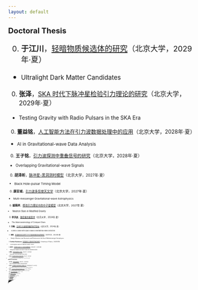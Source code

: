 ```yaml
---
layout: default
---
```


<style>
table {
  font-family: arial, sans-serif;
  border-collapse: collapse;
  width: 100%;
}

td, th {
  border: 1px solid #dddddd;
  text-align: left;
  padding: 8px;
}

tr:nth-child(odd) {
  background-color: #dddddd;
}
</style>

<big><big> **Doctoral Thesis**

0. **于江川**，[轻暗物质候选体的研究](theses/YuJiangchuan.pdf)（北京大学，2029年·夏）
  - <small> Ultralight Dark Matter Candidates
0. **张泽**，[SKA 时代下脉冲星检验引力理论的研究](theses/ZhangZe.pdf)（北京大学，2029年·夏）
  - <small> Testing Gravity with Radio Pulsars in the SKA Era
0. **董益铭**，[人工智能方法在引力波数据处理中的应用](theses/DongYiming2.pdf)（北京大学，2028年·夏）
  - <small> AI in Gravitational-wave Data Analysis
0. **王子铭**，[引力波探测中重叠信号的研究](theses/WangZiming2.pdf)（北京大学，2028年·夏）
  - <small> Overlapping Gravitational-wave Signals
0. **胡泽昕**，[脉冲星-黑洞测时模型](theses/HuZexin2.pdf)（北京大学，2027年·夏）
  - <small> Black Hole-pulsar Timing Model
0. **康亚城**，[引力波多信使天文学](theses/KangYacheng2.pdf)（北京大学，2027年·夏）
  - <small> Multi-messenger Gravitational-wave Astrophysics
0. **姬佩祥**，[修改引力理论中的中子星模型](theses/JiPeixiang2.pdf)（北京大学，2027年·夏）
  - <small> Neutron Stars in Modified Gravity
0. **李洪波**，[致密星的星震学](theses/LiHongbo.pdf)（北京大学，2024年·夏）
  - <small> The Asteroseismology of Compact Stars
0. **刘畅**，[空间引力波探测器的科学目标](theses/LiuChang.pdf)（北京大学，2024年·夏）
  - <small> Science Cases with Space-based Gravitational-wave Detectors
0. **高勇**，[多信使天文学时代下中子星结构和进动的研究](theses/GaoYong.pdf)（北京大学，2023年·夏）
  - <small> Study of Neutron-star Structures and Precession in the Era of Multimessenger Astrophysics
0. **Sobhan Kazempour**, [有质量的引力理论的宇宙学研究](theses/Sobhan_Kazempour.pdf)（University of Tabriz，2022年·秋）
  - <small> Cosmological Aspects of Massive Gravity Theory
0. **赵俊杰**，[利用脉冲双星与引力波检验偶极辐射](theses/ZhaoJunjie.pdf)（北京大学，2021年·夏）
  - <small> Testing Dipole Radiation with Binary Pulsars and Gravitational Waves
0. **缪雪丽**，[用脉冲双星检验引力理论](theses/MiaoXueli.pdf)（北京大学，2021年·夏）
  - <small> Testing Gravity Theories with Binary Pulsar Systems
0. **邵立晶**，[用射电脉冲星检验时空的基本对称性](theses/phd_thesis.pdf)（北京大学，2015年·夏）
  - <small>Testing Spacetime Symmetries with Radio Pulsars
{: reversed="reversed"}

<big><big> **Bachelor Dissertation**

0. **杨一秋**，[黑洞准正模共振](theses/YangYiqiu.pdf)（北京大学，2025年·夏）
  - <small>Black Hole Resonance between Quasinormal Modes
0. **郭雨欣**，[基于数值相对论波形的黑洞并合参数估计方法](theses/GuoYuxin.pdf)（北京航空航天大学，2024年·夏）
  - <small>Estimating Black Hole Merger Parameters Based on Numerical Relativity Waveforms
0. **潘奕晨**，[人工智能技术在脉冲星和快速射电暴搜寻中的应用](theses/PanYichen.pdf)（北京大学，2024年·夏）
  - <small>Application of Artificial Intelligence Technology in the Search for Pulsar and FRB Signals
0. **罗荐元**，[利用中子星限制费米子暗物质](theses/LuoJianyuan.pdf)（武汉大学，2024年·夏）
  - <small>Constraining Fermionic Dark Matter with Neutron Stars
0. **李沛航**，[智能制造在射电天文中的应用](theses/LiPeihang.pdf)（北京大学，2024年·夏）
  - <small>Smart Manufacturing in Radio Astronomy
0. **徐一鸣**，[基于机器学习的引力波噪声分类](theses/XuYiming.pdf)（北京大学，2024年·夏）
  - <small>Classification of Gravitational Wave Detector Glitches with Machine Learning
0. **赵乘辉**，[白矮星的震荡模式和物态研究](theses/ZhaoChenghui.pdf)（南京大学，2024年·夏）
  - <small>White Dwarf Seismology and Equation of State
0. **李竹海**，[Bumblebee 理论下的中子星结构](theses/LiZhuhai.pdf)（北京师范大学，2024年·夏）
  - <small>Neutron Star Structures in the Bumblebee Theory
0. **李子敬**，[量子引力唯象学在天体物理中的可能观测现象](theses/LiZijing.pdf)（北京大学，2024年·夏）
  - <small>Possible Observational  Phenomenology from Quantum Gravity in Astrophysics
0. **高焜**，[矢量超轻暗物质在脉冲双星测时中的信号](theses/GaoKun.pdf)（北京大学，2024年·夏）
  - <small>Timing Signals of Vector Ultra-Light Dark Matter in Binary Pulsar Systems
0. **胡杰瑞**，[用脉冲星测时阵列检验洛伦兹对称性](theses/HuJierui.pdf)（北京大学，2024年·夏）
  - <small>Testing Lorentz Symmetry with Pulsar Timing Arrays
0. **杜嵘**，[引力波汽笛测量宇宙学参数的系统误差分析](theses/DuRong.pdf)（北京大学，2024年·夏）
  - <small>Analyzing the Systematic Bias of Measuring Cosmological Parameters with Gravitational-Wave Sirens
0. **周立杭**，[克尔黑洞强引力透镜的向前光线追踪方法](theses/ZhouLihang.pdf)（北京大学，2024年·夏）
  - <small>Forward Ray Tracing Method for Kerr Black Hole Strong Lensing
0. **王子铭**，[重叠引力波信号中参数估计偏倚的剖析](theses/WangZiming.pdf)（北京大学，2023年·夏）
  - <small>Anatomy of Parameter-estimation Biases in Overlapping Gravitational-wave Signals
0. **董益铭**，[标准模型拓展下轴对称中子星的转动惯量](theses/DongYiming.pdf)（北京大学，2023年·夏）
  - <small>Moments of Inertia of Axisymmetric Neutron Stars in the Standard-Model Extension
0. **顾华鹏**，[利用 GWTC-3 和 ET 模拟限制黑洞电荷](theses/GuHuapeng.pdf)（北京大学，2023年·夏）
  - <small>Constraints on Black Hole Charge from GWTC-3 and ET Simulation
0. **胡泽昕**，[脉冲星-黑洞测时模型的数值实现与参数估计](theses/HuZexin.pdf)（北京大学，2022年·夏）
  - <small>Black Hole-pulsar Timing Model: Numerical implementation and parameter estimation
0. **康亚城**，[双中子星并合事件的多信使预警探测](theses/KangYacheng.pdf)（北京大学，2022年·夏）
  - <small>Multi-messenger Early-warning Detections of Binary Neutron Star Mergers
0. **姬佩祥**，[标量-张量引力理论下的宇宙学](theses/JiPeixiang.pdf)（南开大学，2022年·夏）
  - <small>Cosmology in the Scalar-tensor Theory of Gravity
0. **李春江**，[FAST 数据中射电频率干扰的来源研究](theses/LiChunjiang.pdf)（北京大学，2021年·夏）
  - <small>Track Down Radio Frequency Interference in FAST Data
0. **邱令倩**，[适用于引力波探测的神经网络模型探究](theses/QiuLingqian.pdf)（北京大学，2021年·夏）
  - <small>Research on Suitable Neural Network Models  for Gravitational Wave Detection
0. **邓景元**，[脉冲星的受迫进动](theses/DengJingyuan.pdf)（北京大学，2021年·夏）
  - <small>The Forced Precession of Pulsars
0. **王惠美**，[各向异性压强下中子星的结构](theses/WangHuimei.pdf)（北京大学，2021年·夏）
  - <small>The Structure of Neutron Stars with Anisotropic Pressure
0. **郭明浩**，[标量张量引力理论的数值研究](theses/GuoMinghao.pdf)（北京大学，2021年·夏）
  - <small>A Numerical Study of Scalar-tensor Gravity Theory
0. **赵鑫淼**，[利用脉冲星检验 Sgr A$^\ast$ 黑洞时空](theses/ZhaoXinmiao.pdf)（北京大学，2021年·夏）
  - <small>Test the Spacetime of Sgr A$^\ast$ with Pulsars
0. **陶昱**，[数值相对论引力波波形的初步研究](theses/TaoYu.pdf)（北京大学，2020年·夏）
  - <small>Brief Studies on Gravitational Waveform of Numerical Relativity
0. **夏鹤明**，[深度学习在引力波数据处理中的应用](theses/XiaHeming.pdf)（北京大学，2020年·夏）
  - <small>Deep Learning in Gravitational Wave Data Processing
0. **李汶隆**，[空间引力波天体物理学](theses/LiWenlong.pdf)（北京大学，2019年·夏）
  - <small>Astrophysics from Space-based Gravitational Wave Detectors
0. **孙忠鹏**，[利用中子星限制暗物质性质](theses/SunZhongpeng.pdf)（北京大学，2019年·夏）
  - <small>Constraining Dark Matter Properties with Neutron Stars 
0. **邵立晶**，[量子引力唯象学与洛伦兹破坏的天体物理检验](theses/bachelor_thesis.pdf)（北京大学，2010年·夏）
  - <small>Quantum Gravity Phenomenology and Astrophysical Tests on Lorentz Violation
{: reversed="reversed"}


<big><big> **Postdoctoral Report**

0. **王晗**，[引力波数据处理](theses/WangHan.pdf)（北京大学，2027年·夏）
  - <small> Gravitational Wave Data Analysis
0. **冯文凡**，[双星系统中有椭率中子星的连续引力波辐射](theses/FengWenfan.pdf)（北京大学，2026年·夏）
  - <small> Continuous Gravitational Waves from Elliptical Neutron Stars in Binaries
0. **吕振伟**，[引力波数据中物理信息的提取](theses/LyuZhenwei.pdf)（北京大学，2024年·夏）
  - <small> Unveiling Physical Insights from Gravitational Waves
0. **王海天**，[铃宕信号的引力波数据分析](theses/WangHaitian.pdf)（北京大学，2024年·夏）
  - <small> Gravitational Wave Data Analysis on the Ringdown Signal
0. **Garvin Yim**，[脉冲星周期跃变和反向周期跃变产生的引力波](theses/YimGarvin.pdf)（北京大学，2024年·夏）
  - <small> Gravitational Waves from Pulsar Glitches and Antiglitches
0. **麦展风**，[大黄蜂黑洞的稳定性分析](theses/MaiZhanfeng.pdf)（北京大学，2024年·夏）
  - <small> Stability Analysis for Bumblebee Black Holes
0. **梁迪聪**，[修改引力理论中的引力波](theses/LiangDicong.pdf)（北京大学，2023年·冬）
  - <small> Gravtitational Waves in Modified Gravity Theories
0. **徐睿**，[替代引力理论中的致密天体](theses/XuRui2.pdf)（北京大学，2023年·春）
  - <small> Compact Objects in Alternative Theories of Gravity
0. **徐睿**，[中子星在引力替代理论中的结构](theses/XuRui.pdf)（北京大学，2021年·春）
  - <small> Neutron Star Structure in Alternative Gravitational Theories
{: reversed="reversed"}



<big><big> **Undergraduate Student Research Study**

0. **钟佳航**，北京市NSF本科生启研计划，Kilonovae in the multimessenger era（PKU'26·秋）
0. **张景灏**，Supernovae in the multimessenger era（PKU'26·秋）
0. **邓锦文**，AI in gravitational-wave data analysis（PKU'26·秋）
0. **郑智豪**，北京市NSF本科生启研计划，Bayesian analysis of NS universal relation（PKU'26·秋）
0. **杨奕博**，北京市NSF本科生启研计划，Probing Axion with Binary Pulsars（PKU'25·秋）
0. **楚开尧**，校长基金，Pinning Mechanism and Continuous Gravitational Waves（PKU'25·秋）
0. **张逸伦**，校长基金，Spin Dynamics in Scalar-tensor Theories（PKU'25·秋）
0. **刘文帅**，校长基金，Gravitational-wave Data Analysis and Machine Learning（PKU'25·秋）
0. **刘宇堃**，北京市NSF本科生启研计划，Dark-matter-admixed Neutron Stars（PKU'24·秋）
0. **章弘毅**，校长基金，Characteristic Signals in Gravitational Waves（PKU'24·秋）
0. **李柏霖**，䇹政基金，Testing Gravity with Pulsar Timing Arrays（PKU'24·秋）
0. **杨一秋**，校长基金，Spectral Instability of Black Hole Quasinormal Modes（PKU'24·秋）
0. **周立杭**，䇹政基金，Superradiant instabilities of massive bosons（PKU'23·秋）
0. **胡杰瑞**，国家创新训练项目，Studying gravitational-wave polarizations（PKU'23·秋）
0. **王伟松**，校长基金，Spin dynamics of black hole - pulsar systems（PKU'23·秋）
0. **张喆戬**，校长基金，Testing Equivalence Principle with Pulsar Timing（PKU'22·秋）
0. **董益铭**，国家创新训练项目，Testing Yukawa Gravity with Pulsars around Sgr A$^\ast$（PKU'22·秋）
0. **祁昊洋**，校长基金，Constraining Ultralight Dark Matters with Pulsar Timing（PKU'22·秋）
0. **王子铭**，䇹政基金，Testing Spacetime Symmetries with Gravitational Waves（PKU'22·秋）
0. **康亚城**，䇹政基金，Exoplanets with Space-based Gravitational-wave Detectors（PKU'21·秋）
0. **陈宇畅**，校长基金，Studying Ultralight Dark Matters with Pulsars（PKU'21·秋）
0. **胡泽昕**，校长基金，Neutron Star Structures in Scalar-tensor Gravity（PKU'21·秋）
0. **王惠美**，校长基金，Bounding the Photon Mass with Fast Radio Bursts（PKU'20·秋）
0. **王弋尘**，校长基金，Constraining Dark-matter Particles with Neutron Stars（PKU'20·秋）
0. **安子訸**，校长基金，Fisher Matrix in Gravitational-wave Data Analysis（PKU'20·秋）
{: reversed="reversed"}



<script type="text/x-mathjax-config">
  MathJax.Hub.Config({
    tex2jax: {
      inlineMath: [ ['$','$'] ],
      processEscapes: true
    }
  });
</script>
<script type="text/javascript" src="https://cdn.mathjax.org/mathjax/latest/MathJax.js?config=TeX-AMS-MML_HTMLorMML">
</script>
